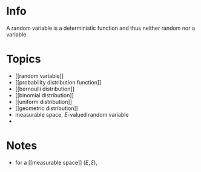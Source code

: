 
# Info
A random variable is a deterministic function and thus neither random nor a variable.

# Topics
- [[random variable]]
- [[probability distribution function]]
- [[bernoulli distribution]]
- [[binomial distribution]]
- [[uniform distribution]]
- [[geometric distribution]]
- measurable space, $E$-valued random variable
- 


# Notes
- for a [[measurable space]] $(E, \xi)$, 
